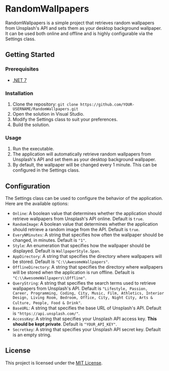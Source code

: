 # RandomWallpapers

RandomWallpapers is a simple project that retrieves random wallpapers from Unsplash's API and sets them as your desktop background wallpaper. It can be used both online and offline and is highly configurable via the Settings class.

## Getting Started

### Prerequisites

-   [.NET 7](https://dotnet.microsoft.com/download)

### Installation

1.  Clone the repository:
    `git clone https://github.com/YOUR-USERNAME/RandomWallpapers.git` 
2.  Open the solution in Visual Studio.
3.  Modify the Settings class to suit your preferences.
4.  Build the solution.

### Usage

1.  Run the executable.
2.  The application will automatically retrieve random wallpapers from Unsplash's API and set them as your desktop background wallpaper.
3.  By default, the wallpaper will be changed every 1 minute. This can be configured in the Settings class.

## Configuration

The Settings class can be used to configure the behavior of the application. Here are the available options:

-   `Online`: A boolean value that determines whether the application should retrieve wallpapers from Unsplash's API online. Default is `true`.
-   `RandomImage`: A boolean value that determines whether the application should retrieve a random image from the API. Default is `true`.
-   `EveryNMinutes`: A string that specifies how often the wallpaper should be changed, in minutes. Default is `"1"`.
-   `Style`: An enumeration that specifies how the wallpaper should be displayed. Default is `WallpaperStyle.Span`.
-   `AppDirectory`: A string that specifies the directory where wallpapers will be stored. Default is `"C:\\AwesomeWallpapers"`.
-   `OfflineDirectory`: A string that specifies the directory where wallpapers will be stored when the application is run offline. Default is `"C:\\AwesomeWallpapers\\Offline"`.
-   `QueryString`: A string that specifies the search terms used to retrieve wallpapers from Unsplash's API. Default is `"Lifestyle, Passion, Career, Programming, Coding, City, Music, Film, Athletics, Interior Design, Living Room, Bedroom, Office, City, Night City, Arts & Culture, People, Food & Drink"`.
-   `BaseURL`: A string that specifies the base URL of Unsplash's API. Default is `"https://api.unsplash.com/"`.
-   `AccessKey`: A string that specifies your Unsplash API access key. **This should be kept private**. Default is `"YOUR_API_KEY"`.
-   `Secretkey`: A string that specifies your Unsplash API secret key. Default is an empty string.

## License

This project is licensed under the [MIT License](https://chat.openai.com/LICENSE).
